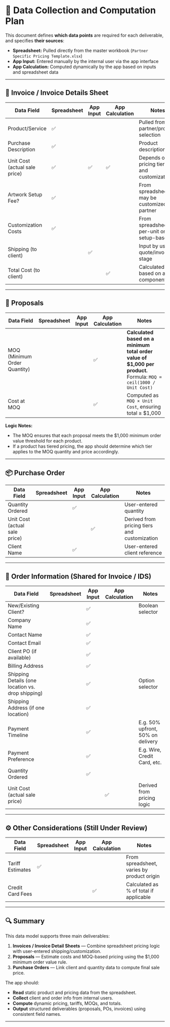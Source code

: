 # 📘 Data Collection and Computation Plan

This document defines **which data points** are required for each deliverable, and specifies **their sources**:
- **Spreadsheet:** Pulled directly from the master workbook (`Partner Specific Pricing Template.xlsx`)
- **App Input:** Entered manually by the internal user via the app interface
- **App Calculation:** Computed dynamically by the app based on inputs and spreadsheet data

---

## 🧾 Invoice / Invoice Details Sheet

| Data Field | Spreadsheet | App Input | App Calculation | Notes |
|-------------|--------------|------------|------------------|-------|
| Product/Service | ✅ |  |  | Pulled from partner/product selection |
| Purchase Description | ✅ |  |  | Product description text |
| Unit Cost (actual sale price) | ✅ | ✅ | ✅ | Depends on pricing tiers and customization |
| Artwork Setup Fee? | ✅ |  |  | From spreadsheet; may be customized per partner |
| Customization Costs | ✅ |  |  | From spreadsheet; per-unit or setup-based |
| Shipping (to client) |  | ✅ |  | Input by user at quote/invoice stage |
| Total Cost (to client) |  |  | ✅ | Calculated based on all components |

---

## 💼 Proposals

| Data Field | Spreadsheet | App Input | App Calculation | Notes |
|-------------|--------------|------------|------------------|-------|
| MOQ (Minimum Order Quantity) |  |  | ✅ | **Calculated based on a minimum total order value of $1,000 per product.** Formula: `MOQ = ceil(1000 / Unit Cost)` |
| Cost at MOQ |  |  | ✅ | Computed as `MOQ × Unit Cost`, ensuring total ≥ $1,000 |

**Logic Notes:**
- The MOQ ensures that each proposal meets the $1,000 minimum order value threshold for each product.
- If a product has tiered pricing, the app should determine which tier applies to the MOQ quantity and price accordingly.

---

## 📦 Purchase Order

| Data Field | Spreadsheet | App Input | App Calculation | Notes |
|-------------|--------------|------------|------------------|-------|
| Quantity Ordered |  | ✅ |  | User-entered quantity |
| Unit Cost (actual sale price) |  |  | ✅ | Derived from pricing tiers and customization |
| Client Name |  | ✅ |  | User-entered client reference |

---

## 🧭 Order Information (Shared for Invoice / IDS)

| Data Field | Spreadsheet | App Input | App Calculation | Notes |
|-------------|--------------|------------|------------------|-------|
| New/Existing Client? |  | ✅ |  | Boolean selector |
| Company Name |  | ✅ |  |  |
| Contact Name |  | ✅ |  |  |
| Contact Email |  | ✅ |  |  |
| Client PO (if available) |  | ✅ |  |  |
| Billing Address |  | ✅ |  |  |
| Shipping Details (one location vs. drop shipping) |  | ✅ |  | Option selector |
| Shipping Address (if one location) |  | ✅ |  |  |
| Payment Timeline |  | ✅ |  | E.g. 50% upfront, 50% on delivery |
| Payment Preference |  | ✅ |  | E.g. Wire, Credit Card, etc. |
| Quantity Ordered |  | ✅ |  |  |
| Unit Cost (actual sale price) |  |  | ✅ | Derived from pricing logic |

---

## ⚙️ Other Considerations (Still Under Review)

| Data Field | Spreadsheet | App Input | App Calculation | Notes |
|-------------|--------------|------------|------------------|-------|
| Tariff Estimates | ✅ |  |  | From spreadsheet, varies by product origin |
| Credit Card Fees |  |  | ✅ | Calculated as % of total if applicable |

---

## 🔍 Summary

This data model supports three main deliverables:
1. **Invoices / Invoice Detail Sheets** — Combine spreadsheet pricing logic with user-entered shipping/customization.
2. **Proposals** — Estimate costs and MOQ-based pricing using the $1,000 minimum order value rule.
3. **Purchase Orders** — Link client and quantity data to compute final sale price.

The app should:
- **Read** static product and pricing data from the spreadsheet.
- **Collect** client and order info from internal users.
- **Compute** dynamic pricing, tariffs, MOQs, and totals.
- **Output** structured deliverables (proposals, POs, invoices) using consistent field names.

---

